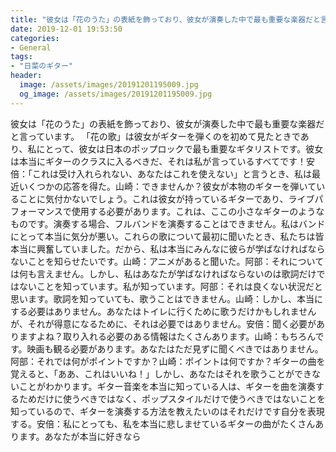 ```yaml
---
title: "彼女は「花のうた」の表紙を飾っており、彼女が演奏した中で最も重要な楽器だと言っています。"
date: 2019-12-01 19:53:50
categories:
- General
tags:
- "日菜のギター"
header:
  image: /assets/images/20191201195009.jpg
  og_image: /assets/images/20191201195009.jpg
---
```


彼女は「花のうた」の表紙を飾っており、彼女が演奏した中で最も重要な楽器だと言っています。 「花の歌」は彼女がギターを弾くのを初めて見たときであり、私にとって、彼女は日本のポップロックで最も重要なギタリストです。彼女は本当にギターのクラスに入るべきだ、それは私が言っているすべてです！安倍：「これは受け入れられない、あなたはこれを使えない」と言うとき、私は最近いくつかの応答を得た。山崎：できませんか？彼女が本物のギターを弾いていることに気付かないでしょう。これは彼女が持っているギターであり、ライブパフォーマンスで使用する必要があります。これは、ここの小さなギターのようなものです。演奏する場合、フルバンドを演奏することはできません。私はバンドにとって本当に気分が悪い。これらの歌について最初に聞いたとき、私たちは皆本当に興奮していました。だから、私は本当にみんなに彼らが学ばなければならないことを知らせたいです。山崎：アニメがあると聞いた。阿部：それについては何も言えません。しかし、私はあなたが学ばなければならないのは歌詞だけではないことを知っています。私が知っています。阿部：それは良くない状況だと思います。歌詞を知っていても、歌うことはできません。山崎：しかし、本当にする必要はありません。あなたはトイレに行くために歌うだけかもしれませんが、それが得意になるために、それは必要ではありません。安倍：聞く必要がありますよね？取り入れる必要のある情報はたくさんあります。山崎：もちろんです。映画も観る必要があります。あなたはただ見ずに聞くべきではありません。阿部：それでは何がポイントですか？山崎：ポイントは何ですか？ギターの曲を覚えると、「ああ、これはいいね！」しかし、あなたはそれを歌うことができないことがわかります。ギター音楽を本当に知っている人は、ギターを曲を演奏するためだけに使うべきではなく、ポップスタイルだけで使うべきではないことを知っているので、ギターを演奏する方法を教えたいのはそれだけです自分を表現する。安倍：私にとっても、私を本当に悲しませているギターの曲がたくさんあります。あなたが本当に好きなら
